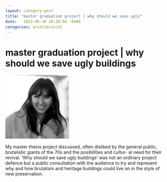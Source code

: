 ```yaml
---
layout: category-post
title: "master graduation project | why should we save ugly"
date:   2023-06-30 20:20:56 -0400
categories: architectural
---
```

# master graduation project | why should we save ugly buildings
<img src="/assets/ZMM_portrait_square.jpg" width="200" height="200">

My master thesis project discussed, often disliked by the general public, brutalistic giants of the 70s and the posibilities and cultur- al need for their revival. ‘Why should we save ugly buildings’ was not an ordinary project defence but a public consultation with the audience to try and represent why and how brutalism and heritage buildings could live on in the style of new preservation.